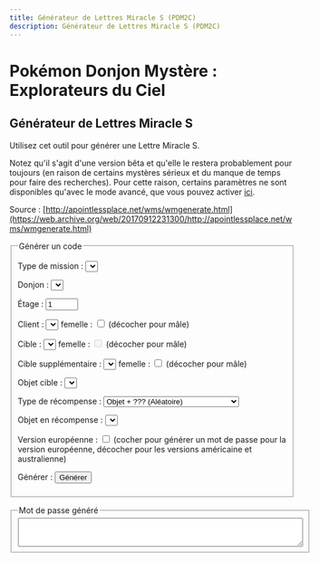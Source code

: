 ```yaml
---
title: Générateur de Lettres Miracle S (PDM2C)
description: Générateur de Lettres Miracle S (PDM2C)
---
```

# Pokémon Donjon Mystère : Explorateurs du Ciel
## Générateur de Lettres Miracle S
Utilisez cet outil pour générer une Lettre Miracle S.

Notez qu'il s'agit d'une version bêta et qu'elle le restera probablement pour toujours (en raison de certains mystères sérieux et du manque de temps pour faire des recherches). Pour cette raison, certains paramètres ne sont disponibles qu'avec le mode avancé, que vous pouvez activer [ici](https://sombrabsol.github.io/EdC/lmiracles.html?advanced=1).

Source : [http://apointlessplace.net/wms/wmgenerate.html](https://web.archive.org/web/20170912231300/http://apointlessplace.net/wms/wmgenerate.html)


<p id="advancedMode" style="display: none">
  <strong>Mode avancé activé
  </strong> : vous utilisez actuellement le mode avancé. Les donjons et les clients ne génèrent pas tous des mots de passe valides. Pour le désactiver, cliquez 
  <a href="https://sombrabsol.github.io/EdC/lmiracles.html">ici
  </a>.
</p>
<script type="text/javascript">
  /**
		 * The purpose of this function is to properly initialize the generator.
		 * It will run on load by default unless the user is using IE6.
		 */
  function runInitialize() {
    WMSGen.advanced = (document.location.search.indexOf('advanced') != -1);
    WMSGen.setup($('genForm'));
  }
  // Run initialize by default.
  runOnLoad = runInitialize;
  // This is used in wm.js.
  function getOption(name) {
    switch(name) {
      default:
        return false;
        break;
    }
  }
  // Don't allow option setting on this page.
  function setOption(name, value) {
    return false;
  }
  let generatedThisSession = false;
  function doGenerate() {
    // Check for errors
    let errors = WMSGen.verify();
    if(errors.length == 0) {
      let code = WMSGen.generate();
      $('outputbox').value = code;
      // See how many people are actually using this thing...
      if(typeof(_gaq) != 'indéfini' && !generatedThisSession && (navigator.onLine || typeof(navigator.onLine) != 'boolean')) {
        if(typeof(_gaq.push) != 'indéfini) {
           _gaq.push(['_trackPageview', "/wms/generator/generated"]);
        generatedThisSession = true;
      }
    }
  }
  else {
    let errorStr = "";
    for(let i = 0; i < errors.length; ++i) {
      errorStr += " * " + errors[i] + "\n";
    }
    $('outputbox').value = errorStr;
  }
  }
</script>
<form id="genForm">
  <fieldset>
    <legend>Générer un code
    </legend>
    <p>
      <label for="missionTypeBox">Type de mission :
      </label>
      <select name="missionTypeBox" id="missionTypeBox" onchange="WMSGen.fillSubTypeList(); WMSGen.update()">
      </select>
      <span id="subType" style="display: none">
        <select name="missionSubTypeBox" id="missionSubTypeBox" onchange="WMSGen.update()">
        </select>
      </span>
    </p>
    <p>
      <label for="dungeonBox">Donjon :
      </label>
      <select id="dungeonBox" name="dungeonBox">
      </select>
    </p>
    <p>
      <label for="floor">Étage :
      </label>
      <input id="floor" name="floor" type="text" size="4" value="1">
    </p>
    <p>
      <label for="clientBox">Client :
      </label>
      <select name="clientBox" id="clientBox">
      </select>
      femelle : 
      <input type="checkbox" name="clientF" id="clientF" value="600"> (décocher pour mâle)
    </p>
    <p>
      <label for="targetBox">Cible :
      </label>
      <select name="targetBox" id="targetBox">
      </select>
      femelle : 
      <input type="checkbox" name="targetF" id="targetF" value="600" disabled=""> (décocher pour mâle)
    </p>
    <p id="target2">
      <label for="target2Box">Cible supplémentaire :
      </label>
      <select name="target2Box" id="target2Box">
      </select> femelle : 
      <input type="checkbox" name="target2F" id="target2F" value="600"> (décocher pour mâle)
    </p>
    <p>
      <label for="targetItemBox">Objet cible :
      </label>
      <select name="targetItemBox" id="targetItemBox">
      </select>
    </p>
    <p>
      <label for="rewardTypeBox">Type de récompense :
      </label>
      <select name="rewardTypeBox" id="rewardTypeBox" onchange="WMSGen.update()">
        <option value="0">Argent
        </option>
        <option value="1">Argent + ??? (Objet en récompense)
        </option>
        <option value="2">Objet
        </option>
        <option value="3" selected="selected">Objet + ??? (Aléatoire)
        </option>
        <option value="4">??? (Objet en récompense)
        </option>
        <option value="5">??? (Œuf)
        </option>
        <option value="6">??? (Recrutement du client)
        </option>
      </select>
    </p>
    <p>
      <label for="rewardItemBox">Objet en récompense :
      </label>
      <select name="rewardItemBox" id="rewardItemBox">
      </select>
    </p>
    <div id="advancedModeOnlyStuff" style="display: none">
      <p>
        <label for="flavorText">Type de texte :
        </label>
        <input id="flavorText" name="flavorText" type="text" value=""> (laisser vide pour l'automatique)
      </p>
      <p>
        <label for="specialFloor">Étage spécial :
        </label>
        <input id="specialFloor" name="specialFloor" type="text" value=""> (laisser vide pour l'automatique ; remplace même les étages spéciaux forcés !)
      </p>
    </div>
    <p>
      <label for="useEUswap">Version européenne :
      </label>
      <input type="checkbox" name="useEUswap" id="useEUswap" value="1"> (cocher pour générer un mot de passe pour la version européenne, décocher pour les versions américaine et australienne)
    </p>
    <p>
      <label for="generateBtn">Générer :
      </label>
      <button id="generateBtn" type="button" onclick="doGenerate(); return false">Générer
      </button>
    </p>
  </fieldset>
</form>
<fieldset>
  <legend>Mot de passe généré
  </legend>
  <textarea id="outputbox" rows="3" cols="60" readonly="readonly">
  </textarea>
</fieldset>